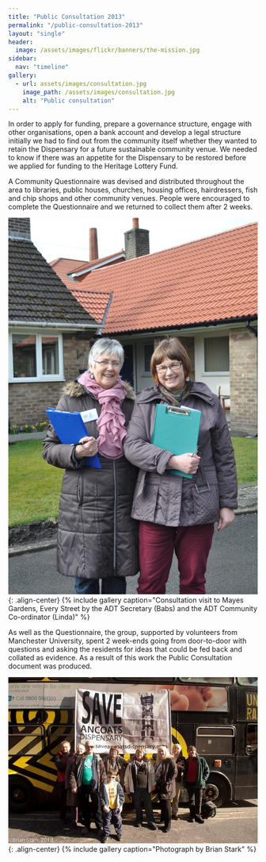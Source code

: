 ```yaml
---
title: "Public Consultation 2013"
permalink: "/public-consultation-2013"
layout: "single"
header:
  image: /assets/images/flickr/banners/the-mission.jpg
sidebar:
  nav: "timeline"
gallery:
  - url: assets/images/consultation.jpg
    image_path: /assets/images/consultation.jpg
    alt: "Public consultation"
---
```


In order to apply for funding, prepare a governance structure, engage with other organisations, open a bank account and develop a legal structure initially we had to find out from the community itself whether they wanted to retain the Dispensary for a future sustainable community venue.  We needed to know if there was an appetite for the Dispensary to be restored before we applied for funding to the Heritage Lottery Fund.

A Community Questionnaire was devised and distributed throughout the area to libraries, public houses, churches, housing offices, hairdressers, fish and chip shops and other community venues.  People were encouraged to complete the Questionnaire and we returned to collect them after 2 weeks.

![Barbara and Linda](assets/images/babs-n-linda.jpg){: .align-center}
{% include gallery caption="Consultation visit to Mayes Gardens, Every Street by the ADT Secretary (Babs) and the ADT Community Co-ordinator (Linda)" %}

As well as the Questionnaire, the group, supported by volunteers from Manchester University, spent 2 week-ends going from door-to-door with questions and asking the residents for ideas that could be fed back and collated as evidence.  As a result of this work the Public Consultation document was produced.

![Public Consultation](assets/images/flickr/public-consultation-2013/public-consulation.jpeg){: .align-center}
{% include gallery caption="Photograph by Brian Stark" %}
